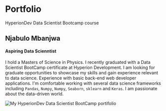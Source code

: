 # Portfolio
HyperionDev Data Scientist Bootcamp course

## Njabulo Mbanjwa

#### Aspiring Data Scienntist

I hold a Masters of Science in Physics. I recently graduated with a Data Scientist BootCamp certificate at Hyperion Development. I am looking for graduate opportunities to showcase my skills and gain experience relevant to data science. Experience with basic back-end web developer applications. I'm comfortable working with several data science frameworks including ```Pandas```, ```Numpy```, ```Numpy```, ```Seaborn```, ```sklearn``` and ```Keras```. I am passionate about the data-driven world.

![](https://www.hyperiondev.com/portfolio/51980/ "My HyperionDev Data Scientist BootCamp portifolio "  ) 

